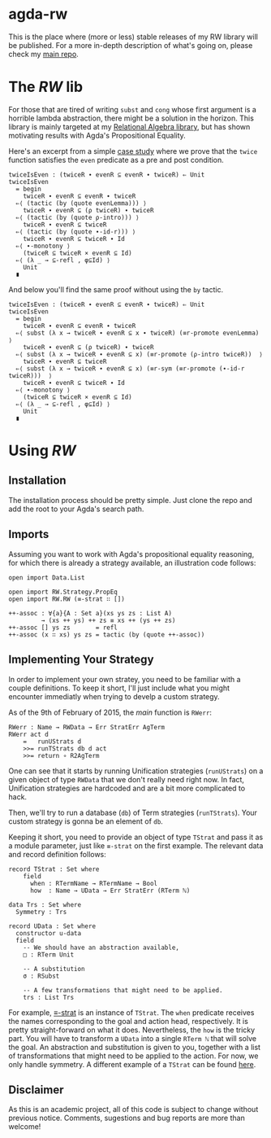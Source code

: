 # agda-rw

This is the place where (more or less) stable releases of my RW library will be published.
For a more in-depth description of what's going on, please check my [main repo](https://github.com/VictorCMiraldo/msc-agda-tactics).

The *RW* lib
============

For those that are tired of writing `subst` and `cong` whose first argument is a horrible
lambda abstraction, there might be a solution in the horizon. This library is mainly targeted
at my [Relational Algebra library](https://github.com/VictorCMiraldo/msc-agda-tactics/tree/master/Agda/Rel),
but has shown motivating results with Agda's Propositional Equality.

Here's an excerpt from a simple [case study](https://github.com/VictorCMiraldo/msc-agda-tactics/blob/master/Agda/Rel/CaseStudies/Simple1.agda) where we prove that the `twice` function satisfies the `even` predicate as
a pre and post condition.

    twiceIsEven : (twiceR ∙ evenR ⊆ evenR ∙ twiceR) ⇐ Unit
    twiceIsEven
      = begin
        twiceR ∙ evenR ⊆ evenR ∙ twiceR
      ⇐⟨ (tactic (by (quote evenLemma))) ⟩
        twiceR ∙ evenR ⊆ (ρ twiceR) ∙ twiceR
      ⇐⟨ (tactic (by (quote ρ-intro))) ⟩
        twiceR ∙ evenR ⊆ twiceR
      ⇐⟨ (tactic (by (quote ∙-id-r))) ⟩
        twiceR ∙ evenR ⊆ twiceR ∙ Id
      ⇐⟨ ∙-monotony ⟩
        (twiceR ⊆ twiceR × evenR ⊆ Id)
      ⇐⟨ (λ _ → ⊆-refl , φ⊆Id) ⟩
        Unit
      ∎
      
And below you'll find the same proof without using the `by` tactic.

    twiceIsEven : (twiceR ∙ evenR ⊆ evenR ∙ twiceR) ⇐ Unit
    twiceIsEven
      = begin
        twiceR ∙ evenR ⊆ evenR ∙ twiceR
      ⇐⟨ subst (λ x → twiceR ∙ evenR ⊆ x ∙ twiceR) (≡r-promote evenLemma)  ⟩
        twiceR ∙ evenR ⊆ (ρ twiceR) ∙ twiceR
      ⇐⟨ subst (λ x → twiceR ∙ evenR ⊆ x) (≡r-promote (ρ-intro twiceR))  ⟩
        twiceR ∙ evenR ⊆ twiceR
      ⇐⟨ subst (λ x → twiceR ∙ evenR ⊆ x) (≡r-sym (≡r-promote (∙-id-r twiceR)))  ⟩
        twiceR ∙ evenR ⊆ twiceR ∙ Id
      ⇐⟨ ∙-monotony ⟩
        (twiceR ⊆ twiceR × evenR ⊆ Id)
      ⇐⟨ (λ _ → ⊆-refl , φ⊆Id) ⟩
        Unit
      ∎

Using *RW*
==========

Installation
------------

The installation process should be pretty simple. Just clone the repo and add the root
to your Agda's search path.

Imports
-------

Assuming you want to work with Agda's propositional equality reasoning, for which
there is already a strategy available, an illustration code follows:

    
    open import Data.List
    
    open import RW.Strategy.PropEq
    open import RW.RW (≡-strat ∷ [])
    
    ++-assoc : ∀{a}{A : Set a}(xs ys zs : List A)  
             → (xs ++ ys) ++ zs ≡ xs ++ (ys ++ zs)
    ++-assoc [] ys zs       = refl
    ++-assoc (x ∷ xs) ys zs = tactic (by (quote ++-assoc))
    

Implementing Your Strategy
--------------------------

In order to implement your own stratey, you need to be familiar with a couple definitions.
To keep it short, I'll just include what you might encounter immediatly when trying to
develp a custom strategy.

As of the 9th of February of 2015, the *main* function is `RWerr`:

    RWerr : Name → RWData → Err StratErr AgTerm
    RWerr act d
        =   runUStrats d
        >>= runTStrats db d act
        >>= return ∘ R2AgTerm
        
One can see that it starts by running Unification strategies (`runUStrats`) on a given
object of type `RWData` that we don't really need right now. In fact, Unification strategies
are hardcoded and are a bit more complicated to hack.

Then, we'll try to run a database (`db`) of Term strategies (`runTStrats`). Your custom
strategy is gonna be an element of `db`.

Keeping it short, you need to provide an object of type `TStrat` and pass it as a
module parameter, just like `≡-strat` on the first example. The relevant data and
record definition follows:

    record TStrat : Set where
        field
          when : RTermName → RTermName → Bool
          how  : Name → UData → Err StratErr (RTerm ℕ)

    data Trs : Set where
      Symmetry : Trs

    record UData : Set where
      constructor u-data
      field
        -- We should have an abstraction available,
        □ : RTerm Unit

        -- A substitution
        σ : RSubst
        
        -- A few transformations that might need to be applied.
        trs : List Trs
        
For example, [≡-strat](https://github.com/VictorCMiraldo/agda-rw/blob/master/RW/Strategy/PropEq.agda) 
is an instance of `TStrat`. The `when` predicate receives the names corresponding to the goal and action head, respectively.
It is pretty straight-forward on what it does. Nevertheless, the `how` is the tricky part.
You will have to transform a `UData` into a single `RTerm ℕ` that will solve the goal.
An abstraction and substitution is given to you, together with a list of transformations that might
need to be applied to the action. For now, we only handle symmetry.
A different example of a `TStrat` can be found [here](https://github.com/VictorCMiraldo/msc-agda-tactics/blob/master/Agda/Rel/Reasoning/RelEq-Strategy.agda).


Disclaimer
----------

As this is an academic project, all of this code is subject to change without previous notice.
Comments, sugestions and bug reports are more than welcome!
